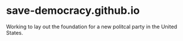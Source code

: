 # save-democracy.github.io
Working to lay out the foundation for a new politcal party in the United States.
